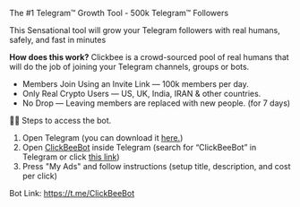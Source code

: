 The #1 Telegram™ Growth Tool - 500k Telegram™ Followers

This Sensational tool will grow your Telegram followers with real humans, safely, and fast in minutes

<b>How does this work?</b>
Clickbee is a crowd-sourced pool of real humans that will do the job of joining your Telegram channels, groups or bots.

* Members Join Using an Invite Link — 100k members per day.
* Only Real Crypto Users — US, UK, India, IRAN & other countries.
* No Drop — Leaving members are replaced with new people. (for 7 days)

✍🏻 Steps to access the bot.
1. Open Telegram 
(you can download it [here.](http://Telegram.org))
2. Open [ClickBeeBot](https://t.me/ClickBeeBot) inside Telegram 
(search for “ClickBeeBot” in Telegram or click [this link](https://t.me/ClickBeeBot))
3. Press "My Ads" and follow instructions
(setup title, description, and cost per click)

Bot Link: https://t.me/ClickBeeBot
